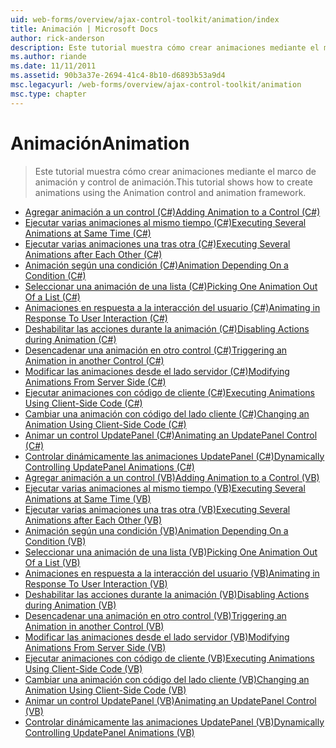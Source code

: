 ```yaml
---
uid: web-forms/overview/ajax-control-toolkit/animation/index
title: Animación | Microsoft Docs
author: rick-anderson
description: Este tutorial muestra cómo crear animaciones mediante el marco de animación y control de animación.
ms.author: riande
ms.date: 11/11/2011
ms.assetid: 90b3a37e-2694-41c4-8b10-d6893b53a9d4
msc.legacyurl: /web-forms/overview/ajax-control-toolkit/animation
msc.type: chapter
---
```

<a name="animation"></a><span data-ttu-id="140a3-103">Animación</span><span class="sxs-lookup"><span data-stu-id="140a3-103">Animation</span></span>
====================
> <span data-ttu-id="140a3-104">Este tutorial muestra cómo crear animaciones mediante el marco de animación y control de animación.</span><span class="sxs-lookup"><span data-stu-id="140a3-104">This tutorial shows how to create animations using the Animation control and animation framework.</span></span>


- [<span data-ttu-id="140a3-105">Agregar animación a un control (C#)</span><span class="sxs-lookup"><span data-stu-id="140a3-105">Adding Animation to a Control (C#)</span></span>](adding-animation-to-a-control-cs.md)
- [<span data-ttu-id="140a3-106">Ejecutar varias animaciones al mismo tiempo (C#)</span><span class="sxs-lookup"><span data-stu-id="140a3-106">Executing Several Animations at Same Time (C#)</span></span>](executing-several-animations-at-the-same-time-cs.md)
- [<span data-ttu-id="140a3-107">Ejecutar varias animaciones una tras otra (C#)</span><span class="sxs-lookup"><span data-stu-id="140a3-107">Executing Several Animations after Each Other (C#)</span></span>](executing-several-animations-after-each-other-cs.md)
- [<span data-ttu-id="140a3-108">Animación según una condición (C#)</span><span class="sxs-lookup"><span data-stu-id="140a3-108">Animation Depending On a Condition (C#)</span></span>](animation-depending-on-a-condition-cs.md)
- [<span data-ttu-id="140a3-109">Seleccionar una animación de una lista (C#)</span><span class="sxs-lookup"><span data-stu-id="140a3-109">Picking One Animation Out Of a List (C#)</span></span>](picking-one-animation-out-of-a-list-cs.md)
- [<span data-ttu-id="140a3-110">Animaciones en respuesta a la interacción del usuario (C#)</span><span class="sxs-lookup"><span data-stu-id="140a3-110">Animating in Response To User Interaction (C#)</span></span>](animating-in-response-to-user-interaction-cs.md)
- [<span data-ttu-id="140a3-111">Deshabilitar las acciones durante la animación (C#)</span><span class="sxs-lookup"><span data-stu-id="140a3-111">Disabling Actions during Animation (C#)</span></span>](disabling-actions-during-animation-cs.md)
- [<span data-ttu-id="140a3-112">Desencadenar una animación en otro control (C#)</span><span class="sxs-lookup"><span data-stu-id="140a3-112">Triggering an Animation in another Control (C#)</span></span>](triggering-an-animation-in-another-control-cs.md)
- [<span data-ttu-id="140a3-113">Modificar las animaciones desde el lado servidor (C#)</span><span class="sxs-lookup"><span data-stu-id="140a3-113">Modifying Animations From Server Side (C#)</span></span>](modifying-animations-from-the-server-side-cs.md)
- [<span data-ttu-id="140a3-114">Ejecutar animaciones con código de cliente (C#)</span><span class="sxs-lookup"><span data-stu-id="140a3-114">Executing Animations Using Client-Side Code (C#)</span></span>](executing-animations-using-client-side-code-cs.md)
- [<span data-ttu-id="140a3-115">Cambiar una animación con código del lado cliente (C#)</span><span class="sxs-lookup"><span data-stu-id="140a3-115">Changing an Animation Using Client-Side Code (C#)</span></span>](changing-an-animation-using-client-side-code-cs.md)
- [<span data-ttu-id="140a3-116">Animar un control UpdatePanel (C#)</span><span class="sxs-lookup"><span data-stu-id="140a3-116">Animating an UpdatePanel Control (C#)</span></span>](animating-an-updatepanel-control-cs.md)
- [<span data-ttu-id="140a3-117">Controlar dinámicamente las animaciones UpdatePanel (C#)</span><span class="sxs-lookup"><span data-stu-id="140a3-117">Dynamically Controlling UpdatePanel Animations (C#)</span></span>](dynamically-controlling-updatepanel-animations-cs.md)
- [<span data-ttu-id="140a3-118">Agregar animación a un control (VB)</span><span class="sxs-lookup"><span data-stu-id="140a3-118">Adding Animation to a Control (VB)</span></span>](adding-animation-to-a-control-vb.md)
- [<span data-ttu-id="140a3-119">Ejecutar varias animaciones al mismo tiempo (VB)</span><span class="sxs-lookup"><span data-stu-id="140a3-119">Executing Several Animations at Same Time (VB)</span></span>](executing-several-animations-at-the-same-time-vb.md)
- [<span data-ttu-id="140a3-120">Ejecutar varias animaciones una tras otra (VB)</span><span class="sxs-lookup"><span data-stu-id="140a3-120">Executing Several Animations after Each Other (VB)</span></span>](executing-several-animations-after-each-other-vb.md)
- [<span data-ttu-id="140a3-121">Animación según una condición (VB)</span><span class="sxs-lookup"><span data-stu-id="140a3-121">Animation Depending On a Condition (VB)</span></span>](animation-depending-on-a-condition-vb.md)
- [<span data-ttu-id="140a3-122">Seleccionar una animación de una lista (VB)</span><span class="sxs-lookup"><span data-stu-id="140a3-122">Picking One Animation Out Of a List (VB)</span></span>](picking-one-animation-out-of-a-list-vb.md)
- [<span data-ttu-id="140a3-123">Animaciones en respuesta a la interacción del usuario (VB)</span><span class="sxs-lookup"><span data-stu-id="140a3-123">Animating in Response To User Interaction (VB)</span></span>](animating-in-response-to-user-interaction-vb.md)
- [<span data-ttu-id="140a3-124">Deshabilitar las acciones durante la animación (VB)</span><span class="sxs-lookup"><span data-stu-id="140a3-124">Disabling Actions during Animation (VB)</span></span>](disabling-actions-during-animation-vb.md)
- [<span data-ttu-id="140a3-125">Desencadenar una animación en otro control (VB)</span><span class="sxs-lookup"><span data-stu-id="140a3-125">Triggering an Animation in another Control (VB)</span></span>](triggering-an-animation-in-another-control-vb.md)
- [<span data-ttu-id="140a3-126">Modificar las animaciones desde el lado servidor (VB)</span><span class="sxs-lookup"><span data-stu-id="140a3-126">Modifying Animations From Server Side (VB)</span></span>](modifying-animations-from-the-server-side-vb.md)
- [<span data-ttu-id="140a3-127">Ejecutar animaciones con código de cliente (VB)</span><span class="sxs-lookup"><span data-stu-id="140a3-127">Executing Animations Using Client-Side Code (VB)</span></span>](executing-animations-using-client-side-code-vb.md)
- [<span data-ttu-id="140a3-128">Cambiar una animación con código del lado cliente (VB)</span><span class="sxs-lookup"><span data-stu-id="140a3-128">Changing an Animation Using Client-Side Code (VB)</span></span>](changing-an-animation-using-client-side-code-vb.md)
- [<span data-ttu-id="140a3-129">Animar un control UpdatePanel (VB)</span><span class="sxs-lookup"><span data-stu-id="140a3-129">Animating an UpdatePanel Control (VB)</span></span>](animating-an-updatepanel-control-vb.md)
- [<span data-ttu-id="140a3-130">Controlar dinámicamente las animaciones UpdatePanel (VB)</span><span class="sxs-lookup"><span data-stu-id="140a3-130">Dynamically Controlling UpdatePanel Animations (VB)</span></span>](dynamically-controlling-updatepanel-animations-vb.md)
